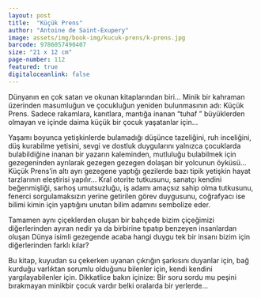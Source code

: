 ```yaml
---
layout: post
title:  "Küçük Prens"
author: "Antoine de Saint-Exupery"
image: assets/img/book-img/kucuk-prens/k-prens.jpg
barcode: 9786057490407
size: "21 x 12 cm"
page-number: 112
featured: true
digitaloceanlink: false
---
```


Dünyanın en çok satan ve okunan kitaplarından biri... Minik bir kahraman üzerinden masumluğun ve çocukluğun
yeniden bulunmasının adı: Küçük Prens. Sadece rakamlara, kanıtlara, mantığa inanan “tuhaf ” büyüklerden olmayan ve içinde daima küçük bir çocuk yaşatanlar için... 

Yaşamı boyunca yetişkinlerde bulamadığı düşünce tazeliğini, ruh inceliğini, düş kurabilme yetisini, sevgi ve dostluk duygularını yalnızca çocuklarda bulabildiğine inanan bir yazarın kaleminden, mutluluğu bulabilmek için gezegeninden ayrılarak gezegen gezegen dolaşan bir yolcunun öyküsü... Küçük Prens’in altı ayrı gezegene yaptığı gezilerde bazı tipik yetişkin hayat tarzlarının eleştirisi yapılır... Kral otorite tutkusunu, sanatçı kendini beğenmişliği, sarhoş umutsuzluğu, iş adamı amaçsız sahip olma tutkusunu, fenerci sorgulamaksızın yerine getirilen görev duygusunu, coğrafyacı ise bilimi kimin için yaptığını unutan bilim adamını sembolize eder.

Tamamen aynı çiçeklerden oluşan bir bahçede bizim çiçeğimizi diğerlerinden ayıran nedir ya da birbirine tıpatıp benzeyen insanlardan oluşan Dünya isimli gezegende acaba hangi duygu tek bir insanı bizim için diğerlerinden farklı kılar? 

Bu kitap, kuyudan su çekerken uyanan çıkrığın şarkısını duyanlar için, bağ kurduğu varlıktan sorumlu olduğunu bilenler için, kendi kendini yargılayabilenler için. Dikkatlice bakın içinize: Bir soru sordu mu peşini bırakmayan minikbir çocuk vardır belki oralarda bir yerlerde...